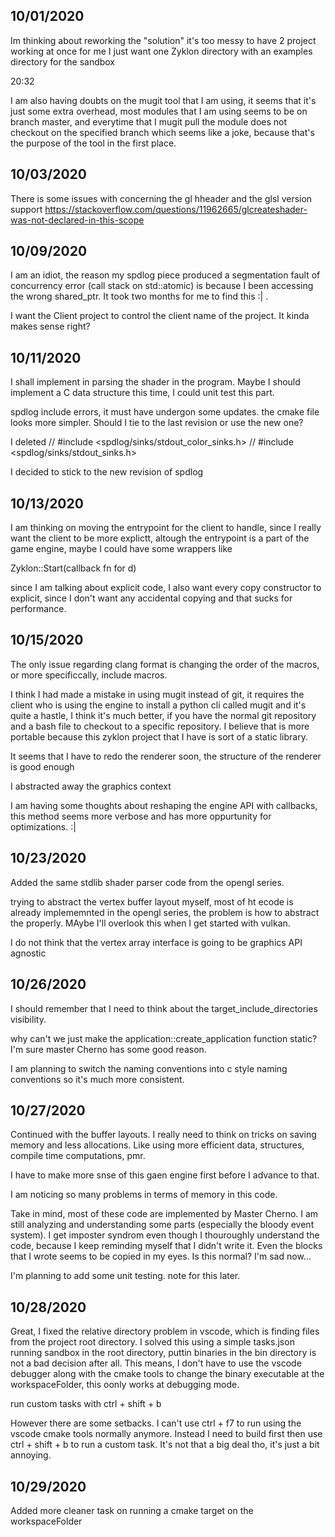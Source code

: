 ## 10/01/2020

Im thinking about reworking the "solution"
it's too messy to have 2 project working at once
for me I just want one Zyklon directory with an examples directory
for the sandbox

20:32

I am also having doubts on the mugit tool that I am using, it seems
that it's just some extra overhead, most modules that I am using seems to
be on branch master, and everytime that I mugit pull the module does not 
checkout on the specified branch which seems like a joke, because that's the
purpose of the tool in the first place.

## 10/03/2020

There is some issues with concerning the gl hheader and the glsl version
support https://stackoverflow.com/questions/11962665/glcreateshader-was-not-declared-in-this-scope

## 10/09/2020

I am an idiot, the reason my spdlog piece produced a segmentation fault of concurrency error 
(call stack on std::atomic) is because I been accessing the wrong shared_ptr. It took two months
for me to find this :| .

I want the Client project to control the client name of the project. It kinda makes sense right? 

## 10/11/2020

I shall implement in parsing the shader in the program. Maybe I should implement a C
data structure this time, I could unit test this part.

spdlog include errors, it must have undergon some updates. the cmake file looks more simpler.
Should I tie to the last revision or use the new one?

I deleted
// #include <spdlog/sinks/stdout_color_sinks.h>
// #include <spdlog/sinks/stdout_sinks.h>

I decided to stick to the new revision of spdlog

## 10/13/2020

I am thinking on moving the entrypoint for the client to handle, since I really want the client to
be more explictt, altough the entrypoint is a part of the game engine, maybe I could have some wrappers
like

Zyklon::Start(callback fn for d)

since I am talking about explicit code, I also want every copy constructor to explicit, since 
I don't want any accidental copying and that sucks for performance.

## 10/15/2020

The only issue regarding clang format is changing the order of the macros, or more specificcally, include
macros.

I think I had made a mistake in using mugit instead of git, it requires the client who is using the engine to install a python cli called mugit and it's quite a hastle, I think it's much better, if you have the normal git repository and a bash file to checkout to a specific repository. I believe that is
more portable because this zyklon project that I have is sort of a static library.

It seems that I have to redo the renderer soon, the structure of the renderer is good enough

I abstracted away the graphics context

I am having some thoughts about reshaping the engine API with callbacks, this method seems more verbose and has
more oppurtunity for optimizations. :|

## 10/23/2020 

Added the same stdlib shader parser code from the opengl series.

trying to abstract the vertex buffer layout myself, most of ht ecode is already implememnted in the
opengl series, the problem is how to abstract the properly. MAybe I'll overlook this when I get started
with vulkan.

I do not think that the vertex array interface is going to be graphics API agnostic

## 10/26/2020

I should remember that I need to think about the target_include_directories visibility.

why can't we just make the application::create_application function static? I'm sure master Cherno 
has some good reason.

I am planning to switch the naming conventions into c style naming conventions so it's much more consistent.

## 10/27/2020

Continued with the buffer layouts. I really need to think on tricks on saving memory and less allocations.
Like using more efficient data, structures, compile time computations, pmr.

I have to make more snse of this gaen engine first before I advance to that.

I am noticing so many problems in terms of memory in this code.

Take in mind, most of these code are implemented by Master Cherno. I am still analyzing and understanding some parts (especially the bloody event system). I get imposter syndrom even though I thouroughly understand the code, because I keep 
reminding myself that I didn't write it. Even the blocks that I wrote seems to be copied in my eyes. Is this
normal? 
I'm sad now...

I'm planning to add some unit testing. note for this later.

## 10/28/2020

Great, I fixed the relative directory problem in vscode, which is finding files from the project root
directory. I solved this using a simple tasks.json running sandbox in the root directory, puttin
binaries in the bin directory is not a bad decision after all. This means, I don't have to use the 
vscode debugger along with the cmake tools to change the binary executable at the workspaceFolder, 
this oonly works at debugging mode.

run custom tasks with
    ctrl + shift + b

However there are some setbacks. I can't use ctrl + f7 to run using the vscode cmake tools normally
anymore. Instead I need to build first then use ctrl + shift + b to run a custom task. It's not that a big deal tho, it's just a
bit annoying.

## 10/29/2020

Added more cleaner task on running a cmake target on the workspaceFolder